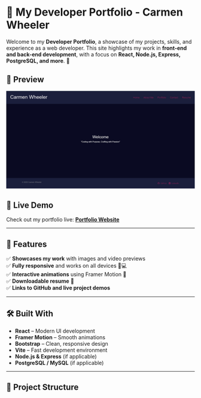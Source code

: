 # 🌟 My Developer Portfolio - Carmen Wheeler

Welcome to my **Developer Portfolio**, a showcase of my projects, skills, and experience as a web developer. This site highlights my work in **front-end and back-end development**, with a focus on **React, Node.js, Express, PostgreSQL, and more**. 🚀

## 📸 Preview
![Portfolio Screenshot](public/assets/images/ScrnshtPort.jpg)

## 🔗 Live Demo
Check out my portfolio live: [**Portfolio Website**](https://cwport.netlify.app/)  

---

## 📌 Features
✅ **Showcases my work** with images and video previews  
✅ **Fully responsive** and works on all devices 📱💻  
✅ **Interactive animations** using Framer Motion 🎨  
✅ **Downloadable resume** 📄  
✅ **Links to GitHub and live project demos**  

---

## 🛠️ Built With
- **React** – Modern UI development  
- **Framer Motion** – Smooth animations  
- **Bootstrap** – Clean, responsive design  
- **Vite** – Fast development environment  
- **Node.js & Express** (if applicable)  
- **PostgreSQL / MySQL** (if applicable)  

---

## 📂 Project Structure
